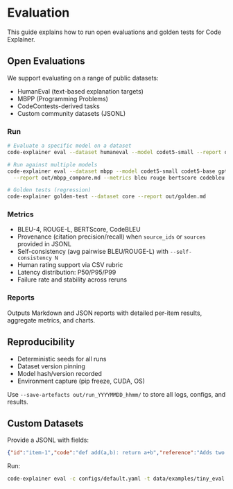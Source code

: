 # Evaluation

This guide explains how to run open evaluations and golden tests for Code Explainer.

## Open Evaluations

We support evaluating on a range of public datasets:

- HumanEval (text-based explanation targets)
- MBPP (Programming Problems)
- CodeContests-derived tasks
- Custom community datasets (JSONL)

### Run

```bash
# Evaluate a specific model on a dataset
code-explainer eval --dataset humaneval --model codet5-small --report out/humaneval_report.md

# Run against multiple models
code-explainer eval --dataset mbpp --model codet5-small codet5-base gpt-3.5-turbo \
  --report out/mbpp_compare.md --metrics bleu rouge bertscore codebleu

# Golden tests (regression)
code-explainer golden-test --dataset core --report out/golden.md
```

### Metrics

- BLEU-4, ROUGE-L, BERTScore, CodeBLEU
- Provenance (citation precision/recall) when `source_ids` or `sources` provided in JSONL
- Self-consistency (avg pairwise BLEU/ROUGE-L) with `--self-consistency N`
- Human rating support via CSV rubric
- Latency distribution: P50/P95/P99
- Failure rate and stability across reruns

### Reports

Outputs Markdown and JSON reports with detailed per-item results, aggregate metrics, and charts.

## Reproducibility

- Deterministic seeds for all runs
- Dataset version pinning
- Model hash/version recorded
- Environment capture (pip freeze, CUDA, OS)

Use `--save-artefacts out/run_YYYYMMDD_hhmm/` to store all logs, configs, and results.

## Custom Datasets

Provide a JSONL with fields:

```json
{"id":"item-1","code":"def add(a,b): return a+b","reference":"Adds two numbers"}
```

Run:

```bash
code-explainer eval -c configs/default.yaml -t data/examples/tiny_eval.jsonl --self-consistency 3
```
